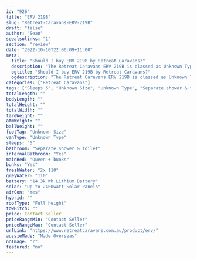```yaml
---
id: "926"
title: "ERV 219B"
slug: "Retreat-Caravans-ERV-219B"
draft: "false"
author: "Sean"
seealsolinks: "1"
section: "review"
date: "2022-10-10T22:00:09+11:00"
meta:
  title: "Should I buy ERV 219B by Retreat Caravans?"
  description: "The Retreat Caravans ERV 219B is classed as Unknown Type, and sleeps 5 people. It is Made Overseas and comes in at Unknown Size. It generally has Separate shower & toilet."
  ogtitle: "Should I buy ERV 219B by Retreat Caravans?"
  ogdescription: "The Retreat Caravans ERV 219B is classed as Unknown Type, and sleeps 5 people. It is Made Overseas and comes in at Unknown Size. It generally has Separate shower & toilet."
categories: ["Retreat Caravans"]
tags: ["Sleeps 5", "Unknown Size", "Unknown Type", "Separate shower & toilet", "Full height", "Price Unknown", "Made Overseas"]
totalLength: ""
bodyLength: ""
totalHeight: ""
totalWidth: ""
tareWeight: ""
atmWeight: ""
ballWeight: ""
footTag: "Unknown Size"
vanType: "Unknown Type"
sleeps: "5"
bathroom: "Separate shower & toilet"
internalBathroom: "Yes"
mainBed: "Queen + bunks"
bunks: "Yes"
freshWater: "2x 110"
greyWater: "110"
battery: "14.3k Wh Lithium Battery"
solar: "Up to 2400watt Solar Panels"
airCon: "Yes"
hybrid: ""
roofType: "Full height"
towHitch: ""
price: Contact Seller
priceRangeMin: "Contact Seller"
priceRangeMax: "Contact Seller"
urlLink: "https://www.retreatcaravans.com.au/product/erv/"
aussieMade: "Made Overseas"
noImage: "r"
featured: "no"
---
```

